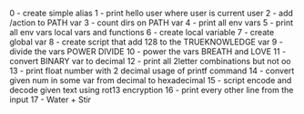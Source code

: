 0 - create simple alias
1 - print hello user where user is current user
2 - add /action to PATH var
3 - count dirs on PATH var
4 - print all env vars
5 - print all env vars local vars and functions
6 - create local variable
7 - create global var
8 - create script that add 128 to the TRUEKNOWLEDGE var
9 - divide the vars POWER DIVIDE
10 - power the vars BREATH and LOVE
11 - convert BINARY var to decimal
12 - print all 2letter combinations but not oo
13 - print float number with 2 decimal usage of printf command
14 - convert given num in some var from decimal to hexadecimal
15 - script encode and decode given text using rot13 encryption
16 - print every other line from the input
17 - Water + Stir
